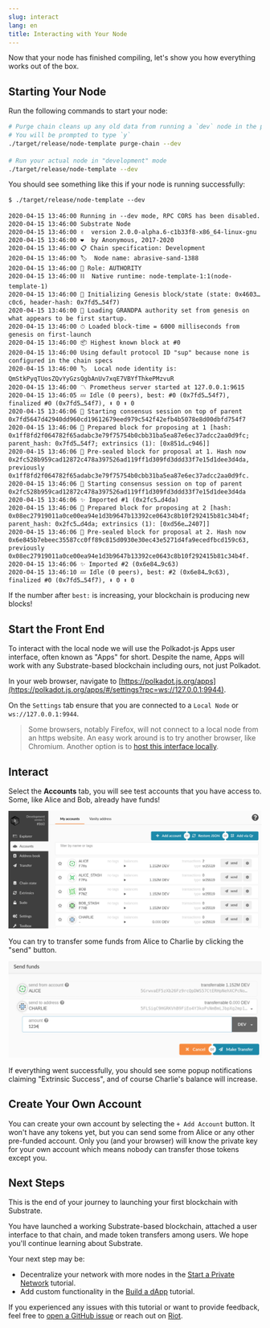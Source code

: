 ```yaml
---
slug: interact
lang: en
title: Interacting with Your Node
---
```


Now that your node has finished compiling, let's show you how everything works out of the box.

## Starting Your Node

Run the following commands to start your node:

```bash
# Purge chain cleans up any old data from running a `dev` node in the past
# You will be prompted to type `y`
./target/release/node-template purge-chain --dev

# Run your actual node in "development" mode
./target/release/node-template --dev
```

You should see something like this if your node is running successfully:

```
$ ./target/release/node-template --dev

2020-04-15 13:46:00 Running in --dev mode, RPC CORS has been disabled.
2020-04-15 13:46:00 Substrate Node
2020-04-15 13:46:00 ✌️  version 2.0.0-alpha.6-c1b33f8-x86_64-linux-gnu
2020-04-15 13:46:00 ❤️  by Anonymous, 2017-2020
2020-04-15 13:46:00 📋 Chain specification: Development
2020-04-15 13:46:00 🏷  Node name: abrasive-sand-1388
2020-04-15 13:46:00 👤 Role: AUTHORITY
2020-04-15 13:46:00 ⛓  Native runtime: node-template-1:1(node-template-1)
2020-04-15 13:46:00 🔨 Initializing Genesis block/state (state: 0x4603…c0c6, header-hash: 0x7fd5…54f7)
2020-04-15 13:46:00 👴 Loading GRANDPA authority set from genesis on what appears to be first startup.
2020-04-15 13:46:00 ⏱ Loaded block-time = 6000 milliseconds from genesis on first-launch
2020-04-15 13:46:00 📦 Highest known block at #0
2020-04-15 13:46:00 Using default protocol ID "sup" because none is configured in the chain specs
2020-04-15 13:46:00 🏷  Local node identity is: QmStkPyqTUosZQvYyGzsQgbAnUv7xqE7VBYfThkePMzvuR
2020-04-15 13:46:00 〽 Prometheus server started at 127.0.0.1:9615
2020-04-15 13:46:05 💤 Idle (0 peers), best: #0 (0x7fd5…54f7), finalized #0 (0x7fd5…54f7), ⬇ 0 ⬆ 0
2020-04-15 13:46:06 🙌 Starting consensus session on top of parent 0x7fd5647d42940dd960cd19612679eed979c542f42efb4b5078e8d00dbfd754f7
2020-04-15 13:46:06 🎁 Prepared block for proposing at 1 [hash: 0x1ff8fd2f064782f65adabc3e79f75754b0cbb31ba5ea87e6ec37adcc2aa0d9fc; parent_hash: 0x7fd5…54f7; extrinsics (1): [0x851d…c946]]
2020-04-15 13:46:06 🔖 Pre-sealed block for proposal at 1. Hash now 0x2fc528b959cad12872c478a397526ad119ff1d309fd3ddd33f7e15d1dee3d4da, previously 0x1ff8fd2f064782f65adabc3e79f75754b0cbb31ba5ea87e6ec37adcc2aa0d9fc.
2020-04-15 13:46:06 🙌 Starting consensus session on top of parent 0x2fc528b959cad12872c478a397526ad119ff1d309fd3ddd33f7e15d1dee3d4da
2020-04-15 13:46:06 ✨ Imported #1 (0x2fc5…d4da)
2020-04-15 13:46:06 🎁 Prepared block for proposing at 2 [hash: 0x08ec27919011a0ce00ea94e1d3b9647b13392ce0643c8b10f292415b81c34b4f; parent_hash: 0x2fc5…d4da; extrinsics (1): [0xd56e…2407]]
2020-04-15 13:46:06 🔖 Pre-sealed block for proposal at 2. Hash now 0x6e845b7ebeec35587cc0ff89c815d0930e30ec43e5271d4fa9ecedfbcd159c63, previously 0x08ec27919011a0ce00ea94e1d3b9647b13392ce0643c8b10f292415b81c34b4f.
2020-04-15 13:46:06 ✨ Imported #2 (0x6e84…9c63)
2020-04-15 13:46:10 💤 Idle (0 peers), best: #2 (0x6e84…9c63), finalized #0 (0x7fd5…54f7), ⬇ 0 ⬆ 0
```

If the number after `best:` is increasing, your blockchain is producing new blocks!

## Start the Front End

To interact with the local node we will use the Polkadot-js Apps user interface, often known as
"Apps" for short. Despite the name, Apps will work with any Substrate-based blockchain including ours, not just Polkadot.

In your web browser, navigate to [https://polkadot.js.org/apps](https://polkadot.js.org/apps/#/settings?rpc=ws://127.0.0.1:9944).

On the `Settings` tab ensure that you are connected to a `Local Node` or `ws://127.0.0.1:9944`.

> Some browsers, notably Firefox, will not connect to a local node from an https website. An easy work around is to try another browser, like Chromium. Another option is to [host this interface locally](https://github.com/polkadot-js/apps#development).

## Interact

Select the **Accounts** tab, you will see test accounts that you have access to. Some, like Alice
and Bob, already have funds!

![Apps UI with pre-funded accounts](../assets/apps-prefunded.png)

You can try to transfer some funds from Alice to Charlie by clicking the "send" button.

![Balance Transfer](../assets/apps-transfer.png)

If everything went successfully, you should see some popup notifications claiming "Extrinsic
Success", and of course Charlie's balance will increase.

## Create Your Own Account

You can create your own account by selecting the `+ Add Account` button. It won't have any tokens
yet, but you can send some from Alice or any other pre-funded account. Only you (and your
browser) will know the private key for your own account which means nobody can transfer those tokens
except you.

## Next Steps

This is the end of your journey to launching your first blockchain with Substrate.

You have launched a working Substrate-based blockchain, attached a user interface to that chain, and made token transfers among users. We hope you'll continue learning about Substrate.

Your next step may be:

* Decentralize your network with more nodes in the [Start a Private Network](/tutorials/start-a-private-network/v2.0.0-alpha.6) tutorial.
* Add custom functionality in the [Build a dApp](/tutorials/build-a-dapp/v2.0.0-alpha.6) tutorial.

If you experienced any issues with this tutorial or want to provide feedback, feel free to [open a
GitHub
issue](https://github.com/substrate-developer-hub/tutorials/issues/new) or reach out on [Riot](https://riot.im/app/#/room/!HzySYSaIhtyWrwiwEV:matrix.org).
